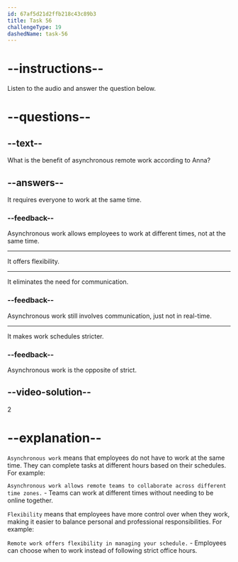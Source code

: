 ```yaml
---
id: 67af5d21d2ffb218c43c89b3
title: Task 56
challengeType: 19
dashedName: task-56
---
```


<!-- (Audio) Anna: I see where you're coming from, David, but we've found that asynchronous remote work offers flexibility. -->

# --instructions--

Listen to the audio and answer the question below.

# --questions--

## --text--

What is the benefit of asynchronous remote work according to Anna?

## --answers--

It requires everyone to work at the same time.

### --feedback--

Asynchronous work allows employees to work at different times, not at the same time.

---

It offers flexibility.

---

It eliminates the need for communication.

### --feedback--

Asynchronous work still involves communication, just not in real-time.

---

It makes work schedules stricter.

### --feedback--

Asynchronous work is the opposite of strict.

## --video-solution--

2

# --explanation--

`Asynchronous work` means that employees do not have to work at the same time. They can complete tasks at different hours based on their schedules. For example:

`Asynchronous work allows remote teams to collaborate across different time zones.` - Teams can work at different times without needing to be online together.

`Flexibility` means that employees have more control over when they work, making it easier to balance personal and professional responsibilities. For example:

`Remote work offers flexibility in managing your schedule.` - Employees can choose when to work instead of following strict office hours.
